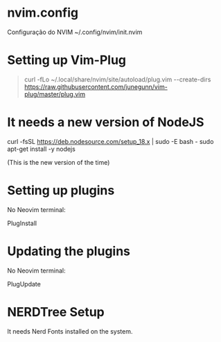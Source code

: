# nvim.config
Configuração do NVIM ~/.config/nvim/init.nvim

# Setting up Vim-Plug

> curl -fLo ~/.local/share/nvim/site/autoload/plug.vim --create-dirs \
    https://raw.githubusercontent.com/junegunn/vim-plug/master/plug.vim
    
# It needs a new version of NodeJS

curl -fsSL https://deb.nodesource.com/setup_18.x | sudo -E bash -
sudo apt-get install -y nodejs

(This is the new version of the time)
    
# Setting up plugins

No Neovim terminal:

PlugInstall

# Updating the plugins

No Neovim terminal:

PlugUpdate

# NERDTree Setup

It needs Nerd Fonts installed on the system.
